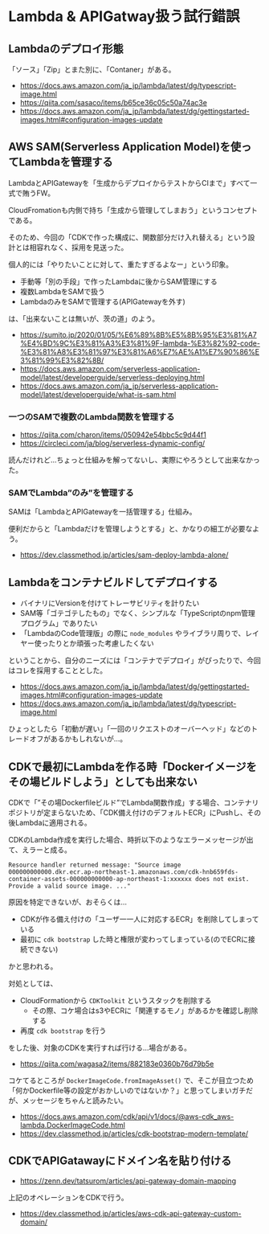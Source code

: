 # Lambda & APIGatway扱う試行錯誤

## Lambdaのデプロイ形態

「ソース」「Zip」とまた別に、「Contaner」がある。

- https://docs.aws.amazon.com/ja_jp/lambda/latest/dg/typescript-image.html
- https://qiita.com/sasaco/items/b65ce36c05c50a74ac3e
- https://docs.aws.amazon.com/ja_jp/lambda/latest/dg/gettingstarted-images.html#configuration-images-update

## AWS SAM(Serverless Application Model)を使ってLambdaを管理する

LambdaとAPIGatewayを「生成からデプロイからテストからCIまで」すべて一式で賄うFW。

CloudFromationも内側で持ち「生成から管理してしまおう」というコンセプトである。

そのため、今回の「CDKで作った構成に、関数部分だけ入れ替える」という設計とは相容れなく、採用を見送った。

個人的には「やりたいことに対して、重たすぎるよなー」という印象。

- 手動等「別の手段」で作ったLambdaに後からSAM管理にする
- 複数LambdaをSAMで扱う
- LambdaのみをSAMで管理する(APIGatewayを外す)

は、「出来ないことは無いが、茨の道」のよう。

- https://sumito.jp/2020/01/05/%E6%89%8B%E5%8B%95%E3%81%A7%E4%BD%9C%E3%81%A3%E3%81%9F-lambda-%E3%82%92-code-%E3%81%A8%E3%81%97%E3%81%A6%E7%AE%A1%E7%90%86%E3%81%99%E3%82%8B/
- https://docs.aws.amazon.com/serverless-application-model/latest/developerguide/serverless-deploying.html
- https://docs.aws.amazon.com/ja_jp/serverless-application-model/latest/developerguide/what-is-sam.html

### 一つのSAMで複数のLambda関数を管理する

- https://qiita.com/charon/items/050942e54bbc5c9d44f1
- https://circleci.com/ja/blog/serverless-dynamic-config/

読んだけれど…ちょっと仕組みを解ってないし、実際にやろうとして出来なかった。

### SAMでLambda”のみ”を管理する

SAMは「LambdaとAPIGatewayを一括管理する」仕組み。

便利だからと「Lambdaだけを管理しようとする」と、かなりの細工が必要なよう。

- https://dev.classmethod.jp/articles/sam-deploy-lambda-alone/


## Lambdaをコンテナビルドしてデプロイする

- バイナリにVersionを付けてトレーサビリティを計りたい
- SAM等「ゴテゴテしたもの」でなく、シンプルな「TypeScriptのnpm管理プログラム」でありたい
- 「LambdaのCode管理版」の際に `node_modules` やライブラリ周りで、レイヤー使ったりとか頑張った考慮したくない

ということから、自分のニーズには「コンテナでデプロイ」がぴったりで、今回はコレを採用することとした。

- https://docs.aws.amazon.com/ja_jp/lambda/latest/dg/gettingstarted-images.html#configuration-images-update
- https://docs.aws.amazon.com/ja_jp/lambda/latest/dg/typescript-image.html

ひょっとしたら「初動が遅い」「一回のリクエストのオーバーヘッド」などのトレードオフがあるかもしれないが…。

## CDKで最初にLambdaを作る時「Dockerイメージをその場ビルドしよう」としても出来ない

CDKで「”その場Dockerfileビルド”でLambda関数作成」する場合、コンテナリポジトリが定まらないため、「CDK備え付けのデフォルトECR」にPushし、その後Lambdaに適用される。

CDKのLambda作成を実行した場合、時折以下のようなエラーメッセージが出て、えラーと成る。

```
Resource handler returned message: "Source image 000000000000.dkr.ecr.ap-northeast-1.amazonaws.com/cdk-hnb659fds-container-assets-000000000000-ap-northeast-1:xxxxxx does not exist. 
Provide a valid source image. ..."
```

原因を特定できないが、おそらくは…

- CDKが作る備え付けの「ユーザ一一人に対応するECR」を削除してしまっている
- 最初に `cdk bootstrap` した時と権限が変わってしまっている(のでECRに接続できない)

かと思われる。

対処としては、

- CloudFormationから `CDKToolkit` というスタックを削除する
  - その際、コケ場合はs3やECRに「関連するモノ」があるかを確認し削除する
- 再度 `cdk bootstrap` を行う

をした後、対象のCDKを実行すれば行ける…場合がある。

- https://qiita.com/wagasa2/items/882183e0360b76d79b5e

コケてるところが `DockerImageCode.fromImageAsset()` で、そこが目立つため「何かDockerfile等の設定がおかしいのではないか？」と思ってしまいガチだが、メッセージをちゃんと読みたい。

- https://docs.aws.amazon.com/cdk/api/v1/docs/@aws-cdk_aws-lambda.DockerImageCode.html
- https://dev.classmethod.jp/articles/cdk-bootstrap-modern-template/


## CDKでAPIGatawayにドメイン名を貼り付ける

- https://zenn.dev/tatsurom/articles/api-gateway-domain-mapping

上記のオペレーションをCDKで行う。

- https://dev.classmethod.jp/articles/aws-cdk-api-gateway-custom-domain/

